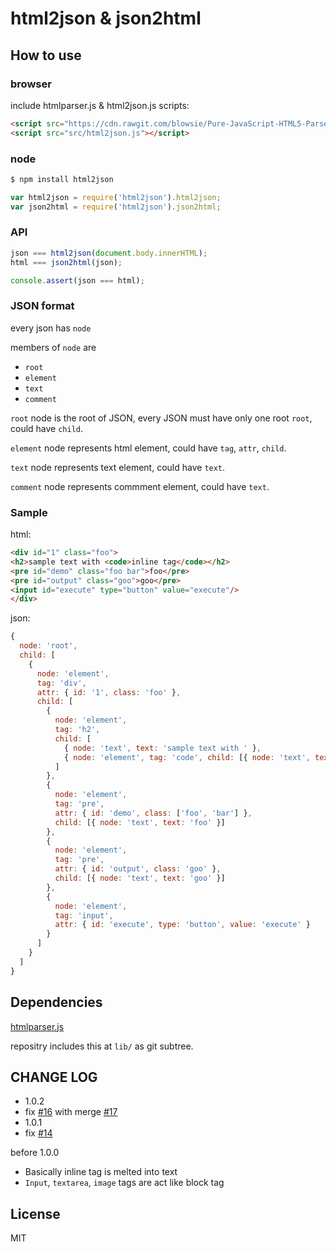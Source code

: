 # html2json & json2html

## How to use

### browser

include htmlparser.js & html2json.js scripts:

```html
<script src="https://cdn.rawgit.com/blowsie/Pure-JavaScript-HTML5-Parser/master/htmlparser.js"></script>
<script src="src/html2json.js"></script>
```


### node

```sh
$ npm install html2json
```

```javascript
var html2json = require('html2json').html2json;
var json2html = require('html2json').json2html;
```


### API

```javascript
json === html2json(document.body.innerHTML);
html === json2html(json);

console.assert(json === html);
```


### JSON format

every json has `node`

members of `node` are

- `root`
- `element`
- `text`
- `comment`

`root` node is the root of JSON, every JSON must have only one root `root`, could have `child`.

`element` node represents html element, could have `tag`, `attr`, `child`.

`text` node represents text element, could have `text`.

`comment` node represents commment element, could have `text`.


### Sample

html:

```html
<div id="1" class="foo">
<h2>sample text with <code>inline tag</code></h2>
<pre id="demo" class="foo bar">foo</pre>
<pre id="output" class="goo">goo</pre>
<input id="execute" type="button" value="execute"/>
</div>
```

json:

```javascript
{
  node: 'root',
  child: [
    {
      node: 'element',
      tag: 'div',
      attr: { id: '1', class: 'foo' },
      child: [
        {
          node: 'element',
          tag: 'h2',
          child: [
            { node: 'text', text: 'sample text with ' },
            { node: 'element', tag: 'code', child: [{ node: 'text', text: 'inline tag' }] }
          ]
        },
        {
          node: 'element',
          tag: 'pre',
          attr: { id: 'demo', class: ['foo', 'bar'] },
          child: [{ node: 'text', text: 'foo' }]
        },
        {
          node: 'element',
          tag: 'pre',
          attr: { id: 'output', class: 'goo' },
          child: [{ node: 'text', text: 'goo' }]
        },
        {
          node: 'element',
          tag: 'input',
          attr: { id: 'execute', type: 'button', value: 'execute' }
        }
      ]
    }
  ]
}
```


## Dependencies

[htmlparser.js](https://github.com/blowsie/Pure-JavaScript-HTML5-Parser)

repositry includes this at `lib/` as git subtree.


## CHANGE LOG

- 1.0.2
 - fix [#16](https://github.com/Jxck/html2json/issues/16) with merge [#17](https://github.com/Jxck/html2json/issues/17)
- 1.0.1
 - fix [#14](https://github.com/Jxck/html2json/issues/14)

before 1.0.0

- Basically inline tag is melted into text
- `Input`, `textarea`, `image` tags are act like block tag


## License

MIT
